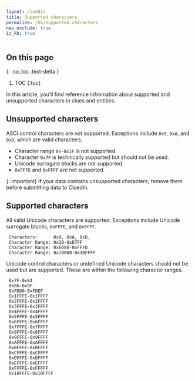 ```yaml
---
layout: cluedin
title: Supported characters
permalink: /kb/supported-characters
nav_exclude: true
is_kb: true
---
```


## On this page
{: .no_toc .text-delta }
1. TOC
{:toc}

In this article, you'll find reference infromation about supported and unsupported characters in clues and entities.

## Unsupported characters

ASCI control characters are not supported. Exceptions include `0x9`, `0xA`, and `0xD`, which are valid characters.

- Character range `0x-0x1F` is not supported.
- Character `0x7F` is technically supported but should not be used.
- Unicode surrogate blocks are not supported.
- `0xFFFE` and `0xFFFF` are not supported.

{:.important}
If your data contains unsupported characters, remove them before submitting data to CluedIn.

## Supported characters

All valid Unicode characters are supported. Exceptions include Unicode surrogate blocks, `0xFFFE`, and `0xFFFF`.

```
 Characters:      0x9, 0xA, 0xD,
 Character Range: 0x20-0xD7FF
 Character Range: 0xE000-0xFFFD
 Character Range: 0x10000-0x10FFFF
```

Unicode control characters or undefined Unicode characters should not be used but are supported. These are within the following character ranges.

```
 0x7F-0x84
 0x86-0x9F
 0xFDD0-0xFDEF
 0x1FFFE-0x1FFFF
 0x2FFFE-0x2FFFF
 0x3FFFE-0x3FFFF
 0x4FFFE-0x4FFFF
 0x5FFFE-0x5FFFF
 0x6FFFE-0x6FFFF
 0x7FFFE-0x7FFFF
 0x8FFFE-0x8FFFF
 0x9FFFE-0x9FFFF
 0xAFFFE-0xAFFFF
 0xBFFFE-0xBFFFF
 0xCFFFE-0xCFFFF
 0xDFFFE-0xDFFFF
 0xEFFFE-0xEFFFF
 0xFFFFE-0xFFFFF
 0x10FFFE-0x10FFFF
```
